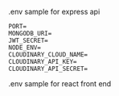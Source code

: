 .env sample for express api
```
PORT=
MONGODB_URI=
JWT_SECRET=
NODE_ENV=
CLOUDINARY_CLOUD_NAME=
CLOUDINARY_API_KEY=
CLOUDINARY_API_SECRET=
```

.env sample for react front end